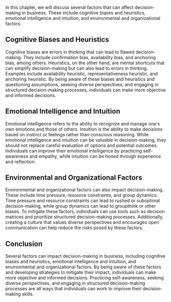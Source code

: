 
In this chapter, we will discuss several factors that can affect decision-making in business. These include cognitive biases and heuristics, emotional intelligence and intuition, and environmental and organizational factors.

Cognitive Biases and Heuristics
-------------------------------

Cognitive biases are errors in thinking that can lead to flawed decision-making. They include confirmation bias, availability bias, and anchoring bias, among others. Heuristics, on the other hand, are mental shortcuts that can simplify decision-making but can also lead to errors in thinking. Examples include availability heuristic, representativeness heuristic, and anchoring heuristic. By being aware of these biases and heuristics and questioning assumptions, seeking diverse perspectives, and engaging in structured decision-making processes, individuals can make more objective and informed decisions.

Emotional Intelligence and Intuition
------------------------------------

Emotional intelligence refers to the ability to recognize and manage one's own emotions and those of others. Intuition is the ability to make decisions based on instinct or feelings rather than conscious reasoning. While emotional intelligence and intuition can be valuable in decision-making, they should not replace careful evaluation of options and potential outcomes. Individuals can improve their emotional intelligence by practicing self-awareness and empathy, while intuition can be honed through experience and reflection.

Environmental and Organizational Factors
----------------------------------------

Environmental and organizational factors can also impact decision-making. These include time pressure, resource constraints, and group dynamics. Time pressure and resource constraints can lead to rushed or suboptimal decision-making, while group dynamics can lead to groupthink or other biases. To mitigate these factors, individuals can use tools such as decision matrices and prioritize structured decision-making processes. Additionally, creating a culture that values diverse perspectives and encourages open communication can help reduce the risks posed by these factors.

Conclusion
----------

Several factors can impact decision-making in business, including cognitive biases and heuristics, emotional intelligence and intuition, and environmental and organizational factors. By being aware of these factors and developing strategies to mitigate their impact, individuals can make more objective and informed decisions. Practicing self-awareness, seeking diverse perspectives, and engaging in structured decision-making processes are all ways that individuals can work to improve their decision-making skills.
